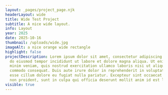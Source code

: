 ```yaml
---
layout: _pages/project_page.njk
headerLayout: wide
title: Wide Test Project
subtitle: A nice wide layout.
info: Layout
year: 2025
date: 2025-10-16
thumbnail: /uploads/wide.jpg
imageAlt: a nice orange wide rectangle
highlight: false
projectDescription: Lorem ipsum dolor sit amet, consectetur adipiscing elit, sed
  do eiusmod tempor incididunt ut labore et dolore magna aliqua. Ut enim ad
  minim veniam, quis nostrud exercitation ullamco laboris nisi ut aliquip ex ea
  commodo consequat. Duis aute irure dolor in reprehenderit in voluptate velit
  esse cillum dolore eu fugiat nulla pariatur. Excepteur sint occaecat cupidatat
  non proident, sunt in culpa qui officia deserunt mollit anim id est laborum.
visible: true
---
```

